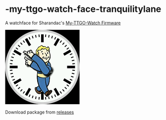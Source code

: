 # -my-ttgo-watch-face-tranquilitylane
A watchface for Sharandac's [My-TTGO-Watch Firmware](https://github.com/sharandac/My-TTGO-Watch)

![Preview](watchface_theme_prev.png)

Download package from [releases](https://github.com/reality52/my-ttgo-watch-face-tranquilitylane/releases/latest)
